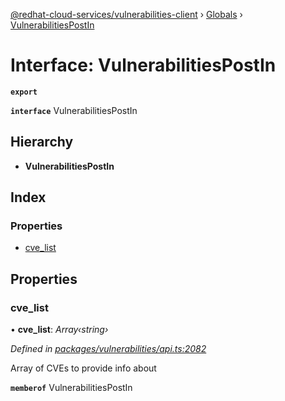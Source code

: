 [@redhat-cloud-services/vulnerabilities-client](../README.md) › [Globals](../globals.md) › [VulnerabilitiesPostIn](vulnerabilitiespostin.md)

# Interface: VulnerabilitiesPostIn

**`export`** 

**`interface`** VulnerabilitiesPostIn

## Hierarchy

* **VulnerabilitiesPostIn**

## Index

### Properties

* [cve_list](vulnerabilitiespostin.md#cve_list)

## Properties

###  cve_list

• **cve_list**: *Array‹string›*

*Defined in [packages/vulnerabilities/api.ts:2082](https://github.com/RedHatInsights/javascript-clients/blob/master/packages/vulnerabilities/api.ts#L2082)*

Array of CVEs to provide info about

**`memberof`** VulnerabilitiesPostIn
